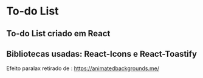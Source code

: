# To-do List

## To-do List criado em React

## Bibliotecas usadas: React-Icons e React-Toastify

Efeito paralax retirado de : https://animatedbackgrounds.me/
